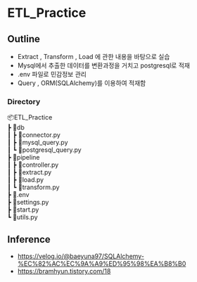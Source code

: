 # ETL_Practice
## Outline
* Extract , Transform , Load 에 관한 내용을 바탕으로 실습
* Mysql에서 추출한 데이터를 변환과정을 거치고 postgresql로 적재
* .env 파일로 민감정보 관리
* Query , ORM(SQLAlchemy)를 이용하여 적재함

### Directory
📦ETL_Practice <br>
 ┣ 📂db <br>
 ┃ ┣ 📜connector.py <br>
 ┃ ┣ 📜mysql_query.py <br>
 ┃ ┗ 📜postgresql_query.py <br>
 ┣ 📂pipeline <br>
 ┃ ┣ 📜controller.py <br>
 ┃ ┣ 📜extract.py <br>
 ┃ ┣ 📜load.py <br>
 ┃ ┗ 📜transform.py <br>
 ┣ 📜.env <br>
 ┣ 📜settings.py <br>
 ┣ 📜start.py <br>
 ┗ 📜utils.py




## Inference
* https://velog.io/@baeyuna97/SQLAlchemy-%EC%82%AC%EC%9A%A9%ED%95%98%EA%B8%B0
* https://bramhyun.tistory.com/18
